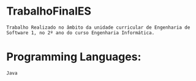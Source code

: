 # TrabalhoFinalES
```
Trabalho Realizado no âmbito da unidade curricular de Engenharia de Software 1, no 2º ano do curso Engenharia Informática.
```


# Programming Languages:
```
Java
